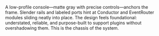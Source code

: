 A low-profile console—matte gray with precise controls—anchors the frame. Slender rails and labeled ports hint at Conductor and EventRouter modules sliding neatly into place. The design feels foundational: understated, reliable, and purpose-built to support plugins without overshadowing them. This is the chassis of the system.
